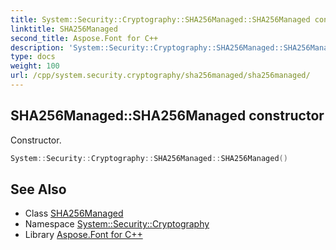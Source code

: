 ```yaml
---
title: System::Security::Cryptography::SHA256Managed::SHA256Managed constructor
linktitle: SHA256Managed
second_title: Aspose.Font for C++
description: 'System::Security::Cryptography::SHA256Managed::SHA256Managed constructor. Constructor in C++.'
type: docs
weight: 100
url: /cpp/system.security.cryptography/sha256managed/sha256managed/
---
```

## SHA256Managed::SHA256Managed constructor


Constructor.

```cpp
System::Security::Cryptography::SHA256Managed::SHA256Managed()
```

## See Also

* Class [SHA256Managed](../)
* Namespace [System::Security::Cryptography](../../)
* Library [Aspose.Font for C++](../../../)
